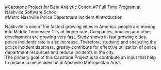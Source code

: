 #Capstone Project for Data Analytic Cohort #7 Full Time Program at Nashville Software School  
#Metro Nashville Police Department Incident 
#Introduction

Nashville is one of the fastest growing cities in America. people are moving into Middle Tennessee City at higher rate. Companies, housing and other development are growing very fast.  Study shows in fast growing cities, police incidents rate is also increase. Therefore, studying and analyzing the police incident database, greatly contribute for effective utilization of police department resources and reduce incidents in the city.  
The primary goal of this Capstone Project is to contribute an input that help to reduce crime incident in in Nashville Metropolitan Area.  
